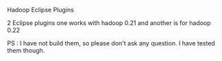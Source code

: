 Hadoop Eclipse Plugins


2 Eclipse plugins one works with hadoop 0.21 and another is for hadoop 0.22


PS : I have not build them, so please don't ask any question. I have tested them though. 